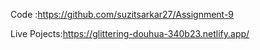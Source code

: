 Code :https://github.com/suzitsarkar27/Assignment-9

Live Pojects:https://glittering-douhua-340b23.netlify.app/
